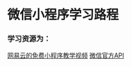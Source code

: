  
# 微信小程序学习路程

### 学习资源为：
[网易云的免费小程序教学视频](http://study.163.com/course/courseMain.htm?courseId=1003283028)
[微信官方API](https://mp.weixin.qq.com/debug/wxadoc/dev/component/label.html)
